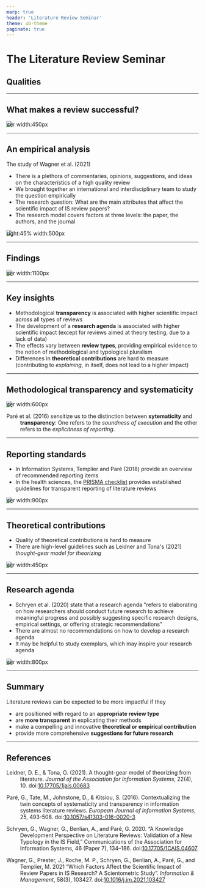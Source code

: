 ```yaml
---
marp: true
header: 'Literature Review Seminar'
theme: ub-theme
paginate: true
---
```


# The Literature Review Seminar

## Qualities

---

## What makes a review successful?

![center width:450px](../assets/successful-review.png)

---

## An empirical analysis

The study of Wagner et al. (2021)

- There is a plethora of commentaries, opinions, suggestions, and ideas on the characteristics of a high quality review 
- We brought together an international and interdisciplinary team to study the question empirically
- The research question: What are the main attributes that affect the scientific impact of IS review papers?
- The research model covers factors at three levels: the paper, the authors, and the journal

![bg right:45% width:500px](../assets/lr-sciento-model.png)

---

## Findings

![center width:1100px](../assets/lr-sciento-findings.png)

---

## Key insights

- Methodological **transparency** is associated with higher scientific impact across all types of reviews
- The development of a **research agenda** is associated with higher scientific impact (except for reviews aimed at theory testing, due to a lack of data)
- The effects vary between **review types**, providing empirical evidence to the notion of methodological and typological pluralism
- Differences in **theoretical contributions** are hard to measure (contributing to *explaining*, in itself, does not lead to a higher impact)

---
<!-- 
Better present in the protocol part (how to structure a review protocol/paper?)

# Introduction

- Guidelines per section (see topic 11), such as building blocks of an introduction (Lange 2017?)

---

- Application: draft bullet points for the intro etc.
- Application: identify prior reviews and give a short overview

---

# Background

- definition of key concepts
- theoretical lenses
- related reviews

# Findings

- Descriptive profile of the studies
- Writing style
- Theoretical contribution vs. evidence vs. ... (Leidner2020?)
- Theoretical contribution (RTD paper / knowledge contributions that do or do not require a comprehensive review)

-->

## Methodological transparency and systematicity

![center width:600px](../assets/pare2016-twin-concepts.png)

Paré et al. (2016) sensitize us to the distinction between **sytematicity** and **transparency**:
One refers to the *soundness of execution* and the other refers to the *explicitness of reporting*.

<!-- Pare2016/Templier2018 -->
---

## Reporting standards

- In Information Systems, Templier and Paré (2018) provide an overview of recommended reporting items
- In the health sciences, the [PRISMA checklist](http://prisma-statement.org/prismastatement/checklist.aspx) provides established guidelines for transparent reporting of literature reviews

![center width:900px](../assets/prisma-checklist-extract.png)

<!-- - Discuss: which aspects of systematicity/transparency are important for your review, which ones will you skip? -->

---

## Theoretical contributions

- Quality of theoretical contributions is hard to measure
- There are high-level guidelines such as Leidner and Tona's (2021) *thought-gear model for theorizing*

![center width:450px](../assets/leidner-tona-though-gear-model-theorizing.png)

<!--
and it may be helpful to study exemplars

 TODO : ideally, link to an overview of IS review papers (filtered for impact) 
scholarship
-->

---

## Research agenda

- Schryen et al. (2020) state that a research agenda "refers to elaborating on how researchers should conduct future research to achieve meaningful progress and possibly suggesting specific research designs, empirical settings, or offering strategic recommendations"
- There are almost no recommendations on how to develop a research agenda
- It may be helpful to study exemplars, which may inspire your research agenda

![center width:800px](../assets/research-agenda-example-1.png)

<!-- - Application: read exemplars of research agendas, discuss the key elements, how you research agenda could be developed -->
<!-- 
---

## The impact of a research agenda

- Foresight (research agenda) -> Scientific impact
---

# Implications

- Contributions / implications for research and practice: Agergalk and Karlsson 2020_Contributions & implications of studies
- Implications for practice: EBP

---

Discussion:

- which qualities would be most important for your review? Identify an example to showcase how those qualities can be achieve.
- do you disagree with a particular quality (for your review)?

 -->
<!-- 
Topic 11
 -->

---

## Summary

Literature reviews can be expected to be more impactful if they

- are positioned with regard to an **appropriate review type**
- are **more transparent** in explicating their methods
- make a compelling and innovative **theoretical or empirical contribution**
- provide more comprehensive **suggestions for future research**

<!-- 
Note: theoretical or empirical contribution: not based on the evidence.
-> we can assume that highly transparent papers that lack a contribution will not be cited.
 -->

---

<style scoped>
p {
    padding-left: 36px;
    text-indent: -36px;
}
</style>

## References

Leidner, D. E., & Tona, O. (2021). A thought-gear model of theorizing from literature. *Journal of the Association for Information Systems*, 22(4), 10. doi:[10.17705/1jais.00683](https://aisel.aisnet.org/jais/vol22/iss4/10/)

Paré, G., Tate, M., Johnstone, D., & Kitsiou, S. (2016). Contextualizing the twin concepts of systematicity and transparency in information systems literature reviews. *European Journal of Information Systems*, 25, 493-508. doi:[10.1057/s41303-016-0020-3](https://link.springer.com/article/10.1057/s41303-016-0020-3)

Schryen, G., Wagner, G., Benlian, A., and Paré, G. 2020. “A Knowledge Development Perspective on Literature Reviews: Validation of a New Typology in the IS Field,” Communications of the Association for Information Systems, 46 (Paper 7), 134–186. doi:[10.17705/1CAIS.04607](https://aisel.aisnet.org/cais/vol46/iss1/7/)

Wagner, G., Prester, J., Roche, M. P., Schryen, G., Benlian, A., Paré, G., and Templier, M. 2021 “Which Factors Affect the Scientific Impact of Review Papers in IS Research? A Scientometric Study”. *Information & Management*, 58(3), 103427. doi:[10.1016/j.im.2021.103427](https://www.sciencedirect.com/science/article/abs/pii/S037872062100001X)
